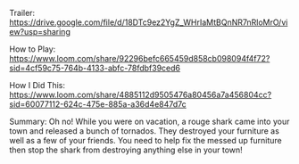 Trailer: https://drive.google.com/file/d/18DTc9ez2YgZ_WHrIaMtBQnNR7nRloMrO/view?usp=sharing 

How to Play: https://www.loom.com/share/92296befc665459d858cb098094f4f72?sid=4cf59c75-764b-4133-abfc-78fdbf39ced6

How I Did This: https://www.loom.com/share/4885112d9505476a80456a7a456804cc?sid=60077112-624c-475e-885a-a36d4e847d7c


Summary: Oh no! While you were on vacation, a rouge shark came into your town and released a bunch of tornados. 
They destroyed your furniture as well as a few of your friends. You need to help fix the messed up furniture then 
stop the shark from destroying anything else in your town!
